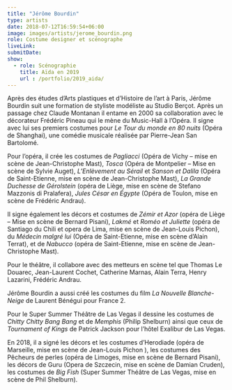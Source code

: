 ```yaml
---
title: "Jérôme Bourdin"
type: artists
date: 2018-07-12T16:59:54+06:00
image: images/artists/jerome_bourdin.png
role: Costume designer et scénographe
liveLink: 
submitDate: 
show:
  - role: Scénographie
    title: Aïda en 2019
    url : /portfolio/2019_aida/
---
```


Après des études d’Arts plastiques et d’Histoire de l’art à Paris, Jérôme Bourdin suit une formation de styliste modéliste au Studio Berçot. Après un passage chez Claude Montanan il entame en 2000 sa collaboration avec le décorateur Frédéric Pineau qui le mène du Music-Hall à l’Opéra. Il signe avec lui ses premiers costumes pour *Le Tour du monde en 80 nuits* (Opéra de Shanghai), une comédie musicale réalisée par Pierre-Jean San Bartolomé.

Pour l’opéra, il crée les costumes de *Pagliacci* (Opéra de Vichy – mise en scène de Jean-Christophe Mast), *Tosca* (Opéra de Montpelier – Mise en scène de Sylvie Auget), *L’Enlèvement au Sérail* et *Sanson et Dalila* (Opéra de Saint-Etienne, mise en scène de Jean-Christophe Mast), *La Grande Duchesse de Gérolstein* (opéra de Liège, mise en scène de Stefano Mazzonis di Pralafera), *Jules César en Égypte* (Opéra de Toulon, mise en scène de Frédéric Andrau).

Il signe également les décors et costumes de *Zémir et Azor* (opéra de Liège – Mise en scène de Bernard Pisani), *Lakmé* et *Roméo et Juliette* (opéra de Santiago du Chili et opera de Lima, mise en scène de Jean-Louis Pichon), du *Médecin malgré lui* (Opéra de Saint-Etienne, mise en scène d’Alain Terrat), et de *Nabucco* (opéra de Saint-Etienne, mise en scène de Jean-Christophe Mast).

Pour le théâtre, il collabore avec des metteurs en scène tel que Thomas Le Douarec, Jean-Laurent Cochet, Catherine Marnas, Alain Terra, Henry Lazarini, Frédéric Andrau.

Jérôme Bourdin a aussi créé les costumes du film *La Nouvelle Blanche-Neige* de Laurent Bénégui pour France 2.

Pour le Super Summer Théâtre de Las Vegas il dessine les costumes de *Chitty Chitty Bang Bang* et de *Memphis* (Philip Shelburn) ainsi que ceux de *Tournament of Kings* de Patrick Jackson pour l’hôtel Exalibur de Las Vegas.

En 2018, il a signé les décors et les costumes d’Herodiade (opéra de Marseille, mise en scène de Jean-Louis Pichon ), les costumes des Pêcheurs de perles (opéra de Limoges, mise en scène de Bernard Pisani), les décors de Guru (Opera de Szczecin, mise en scène de Damian Cruden), les costumes de *Big Fish* (Super Summer Théâtre de Las Vegas, mise en scène de Phil Shelburn).
